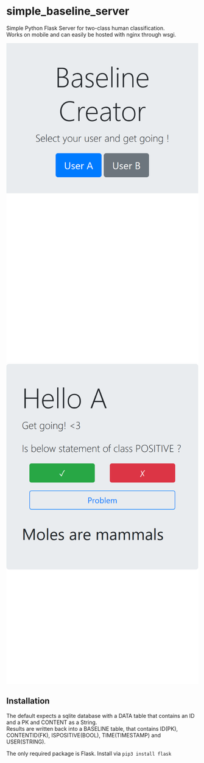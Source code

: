 # simple_baseline_server
Simple Python Flask Server for two-class human classification.  
Works on mobile and can easily be hosted with nginx through wsgi.

![](screenshots/user_selection.png)  
![](screenshots/evaluation.png)

## Installation
The default expects a sqlite database with a DATA table that contains an ID and a PK and CONTENT as a String.   
Results are written back into a BASELINE table, that contains ID(PK), CONTENTID(FK), ISPOSITIVE(BOOL), TIME(TIMESTAMP) and USER(STRING).

The only required package is Flask. Install via `pip3 install flask`
